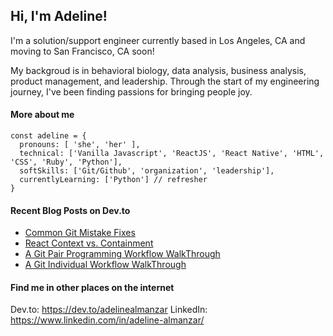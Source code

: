 ## Hi, I'm Adeline!

I'm a solution/support engineer currently based in Los Angeles, CA and moving to San Francisco, CA soon!

My backgroud is in behavioral biology, data analysis, business analysis, product management, and leadership. Through the start of my engineering journey, I've been finding passions for bringing people joy.

#### More about me
```
const adeline = {
  pronouns: [ 'she', 'her' ],
  technical: ['Vanilla Javascript', 'ReactJS', 'React Native', 'HTML', 'CSS', 'Ruby', 'Python'],
  softSkills: ['Git/Github', 'organization', 'leadership'],
  currentlyLearning: ['Python'] // refresher
}
```

#### Recent Blog Posts on Dev.to
- [Common Git Mistake Fixes](https://dev.to/adelinealmanzar/common-git-mistake-fixes-56ac)
- [React Context vs. Containment](https://dev.to/adelinealmanzar/react-context-vs-containment-319g)
- [A Git Pair Programming Workflow WalkThrough](https://dev.to/adelinealmanzar/a-git-pair-group-workflow-walkthrough-3a9f)
- [A Git Individual Workflow WalkThrough](https://dev.to/adelinealmanzar/a-git-individual-workflow-walkthrough-po7)

#### Find me in other places on the internet
Dev.to: https://dev.to/adelinealmanzar
LinkedIn: https://www.linkedin.com/in/adeline-almanzar/
